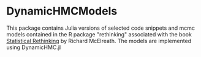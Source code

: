 # DynamicHMCModels

This package contains Julia versions of selected code snippets and mcmc models contained in the R package "rethinking" associated with the book [Statistical Rethinking](https://xcelab.net/rm/statistical-rethinking/) by Richard McElreath. The models are implemented using DynamicHMC.jl

